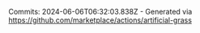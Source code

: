 Commits: 2024-06-06T06:32:03.838Z - Generated via https://github.com/marketplace/actions/artificial-grass
<br>
